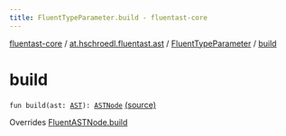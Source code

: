 ```yaml
---
title: FluentTypeParameter.build - fluentast-core
---
```


[fluentast-core](../../index.html) / [at.hschroedl.fluentast.ast](../index.html) / [FluentTypeParameter](index.html) / [build](.)

# build

`fun build(ast: `[`AST`](https://help.eclipse.org/neon/topic/org.eclipse.jdt.doc.isv/reference/api/org/eclipse/jdt/core/dom/AST.html)`): `[`ASTNode`](https://help.eclipse.org/neon/topic/org.eclipse.jdt.doc.isv/reference/api/org/eclipse/jdt/core/dom/ASTNode.html) [(source)](http://github.com/hschroedl/fluentast/tree/master/core/at.hschroedl.fluentast/ast/ASTNode.kt#L133)

Overrides [FluentASTNode.build](../-fluent-a-s-t-node/build.html)

